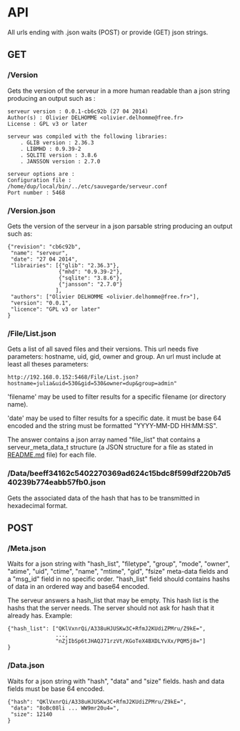# API

All urls ending with .json waits (POST) or provide (GET) json strings.


## GET

### /Version

Gets the version of the serveur in a more human readable than a json string
producing an output such as :

    serveur version : 0.0.1-cb6c92b (27 04 2014)
    Author(s) : Olivier DELHOMME <olivier.delhomme@free.fr>
    License : GPL v3 or later

    serveur was compiled with the following libraries:
        . GLIB version : 2.36.3
        . LIBMHD : 0.9.39-2
        . SQLITE version : 3.8.6
        . JANSSON version : 2.7.0

    serveur options are :
    Configuration file : /home/dup/local/bin/../etc/sauvegarde/serveur.conf
    Port number : 5468


### /Version.json

Gets the version of the serveur in a json parsable string producing an
output such as:

    {"revision": "cb6c92b",
     "name": "serveur",
     "date": "27 04 2014",
     "librairies": [{"glib": "2.36.3"},
                    {"mhd": "0.9.39-2"},
                    {"sqlite": "3.8.6"},
                    {"jansson": "2.7.0"}
                   ],
     "authors": ["Olivier DELHOMME <olivier.delhomme@free.fr>"],
     "version": "0.0.1",
     "licence": "GPL v3 or later"
    }


### /File/List.json

Gets a list of all saved files and their versions. This url needs five
parameters: hostname, uid, gid, owner and group. An url must include at
least all theses parameters:

    http://192.168.0.152:5468/File/List.json?hostname=julia&uid=530&gid=530&owner=dup&group=admin"

'filename' may be used to filter results for a specific filename (or
directory name).

'date' may be used to filter results for a specific date. it must be
base 64 encoded and the string must be formatted "YYYY-MM-DD HH:MM:SS".

The answer contains a json array named "file_list" that contains a
serveur_meta_data_t structure (a JSON structure for a file as stated in
[README.md](../README.md) file) for each file.


### /Data/beeff34162c5402270369ad624c15bdc8f599df220b7d540239b774eabb57fb0.json

Gets the associated data of the hash that has to be transmitted in
hexadecimal format.


## POST

### /Meta.json

Waits for a json string with "hash_list", "filetype", "group", "mode",
"owner", "atime", "uid", "ctime", "name", "mtime", "gid", "fsize" meta-data
fields and a "msg_id" field in no specific order. "hash_list" field should
contains hashs of data in an ordered way and base64 encoded.

The serveur answers a hash_list that may be empty. This hash list is the
hashs that the server needs. The server should not ask for hash that it
already has. Example:

    {"hash_list": ["QKlVxnrQi/A338uHJUSKw3C+RfmJ2KUdiZPMru/Z9kE=",
                   ...,
                   "nZjIbSp6tJHAQJ71rzVt/KGoTeX4BXDLYvXx/PQM5j8="]
    }


### /Data.json

Waits for a json string with "hash", "data" and "size" fields. hash
and data fields must be base 64 encoded.

    {"hash": "QKlVxnrQi/A338uHJUSKw3C+RfmJ2KUdiZPMru/Z9kE=",
     "data": "8oBc08li ... WW9mr20u4=",
     "size": 12140
    }

